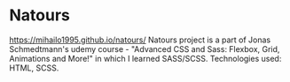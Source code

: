 # Natours
https://mihailo1995.github.io/natours/
Natours project is a part of Jonas Schmedtmann's udemy course - "Advanced CSS and Sass: Flexbox, Grid, Animations and More!" in which I learned SASS/SCSS.
Technologies used: HTML, SCSS.
